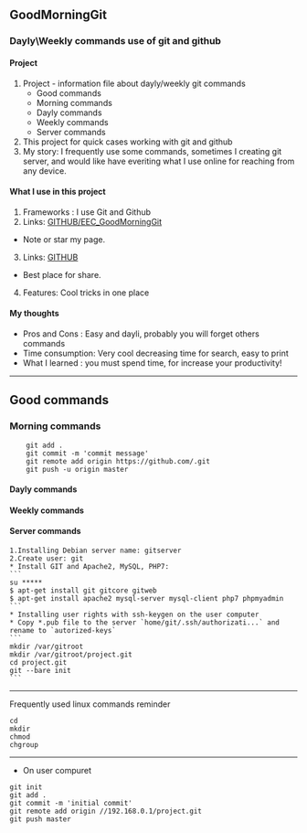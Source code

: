 ## GoodMorningGit
### Dayly\Weekly commands use of git and github

#### Project
1. Project - information file about dayly/weekly git commands
	  * Good commands
	  * Morning commands
	  * Dayly commands
	  * Weekly commands
	  * Server commands
2. This project for quick cases working with git and github
3. My story: I frequently use some commands, sometimes I creating git server, and would like have everiting what I use online for reaching from any device.

#### What I use in this project
1. Frameworks : I use Git and Github
2. Links: [GITHUB/EEC_GoodMorningGit](https://github.com/EvilEpicCoder/EEC_GoodMorningGit "GoodMorningGit")
* Note or star my page.
3. Links: [GITHUB](https://www.github.com "GITHUB")
* Best place for share.
4. Features: Cool tricks in one place
#### My thoughts

  * Pros and Cons : Easy and dayli, probably you will forget others commands
  * Time consumption: Very cool decreasing time for search, easy to print 
  * What I learned : you must spend time, for increase your productivity!
---
## Good commands

### Morning commands
```	git init
	git add .
	git commit -m 'commit message'
	git remote add origin https://github.com/.git
	git push -u origin master
```
#### Dayly commands

#### Weekly commands

#### Server commands

	1.Installing Debian server name: gitserver
	2.Create user: git
	* Install GIT and Apache2, MySQL, PHP7:
	```
	su *****
	$ apt-get install git gitcore gitweb
	$ apt-get install apache2 mysql-server mysql-client php7 phpmyadmin
	```
	* Installing user rights with ssh-keygen on the user computer
	* Copy *.pub file to the server `home/git/.ssh/authorizati...` and rename to `autorized-keys`
	```
	mkdir /var/gitroot
	mkdir /var/gitroot/project.git
	cd project.git
	git --bare init
	```
---
Frequently used linux commands reminder
```
cd
mkdir
chmod
chgroup
```
---
* On user compuret 
```
git init
git add .
git commit -m 'initial commit'
git remote add origin //192.168.0.1/project.git
git push master
```
	
